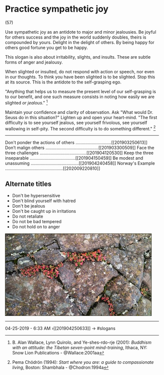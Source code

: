 # Practice sympathetic joy
(57)

Use sympathetic joy as an antidote to major and minor jealousies. Be joyful for others success and the joy in the world suddenly doubles, theirs is compounded by yours. Delight in the delight of others. By being happy for others good fortune you get to be happy. 

This slogan is also about irritability, slights, and insults. These are subtle forms of anger and jealousy.

When slighted or insulted, do not respond with action or speech, nor even in our thoughts. To think you have been slighted is to be slighted. Stop this at its source. This is the antidote to the self-grasping ego.

"Anything that helps us to measure the present level of our self-grasping is to our benefit, and one such measure consists in noting how easily we are slighted _or jealous_." [^@Wallace:2001aa]

Maintain your confidence and clarity of observation. Ask "What would Dr. Seuss do in this situation?" Lighten up and open your heart-mind. "The first difficulty is to see yourself jealous, see yourself frivolous, see yourself wallowing in self-pity. The second difficulty is to do something different." [^@Chodron:1994a]

[^@Wallace:2001aa]: B. Alan Wallace, Lynn Quirolo, and Ye-shes-rdo-rje (2001): _Buddhism with an attitude: the Tibetan seven-point mind-training_, Ithaca, NY: Snow Lion Publications - @Wallace:2001aa
    
[^@Chodron:1994a]: Pema Chödrön (1994): _Start where you are: a guide to compassionate living_, Boston: Shambhala - @Chodron:1994a
     
----------------------------------------------------------------

Don't ponder the actions of others .............................[[201903250613]]
Don’t malign others  ...........................................[[201903300509]]
Face the three challenges ......................................[[201904120530]]
Keep the three inseparable .....................................[[201904150459]]
Be modest and unassuming .......................................[[201904240458]]
Norway's Example ...............................................[[202009220810]]

## Alternate titles
- Don't be hypersensitive
- Don't blind yourself with hatred
- Don't be jealous
- Don't be caught up in irritations
- Do not retaliate
- Do not be bad tempered
- Do not hold on to anger

![](media/IMG_20151101_124011.jpg)

----------------------------------------------------------------
04-25-2019 - 6:33 AM
›[[201904250633]]
→ #slogans


<div style="page-break-after: always;"></div>
